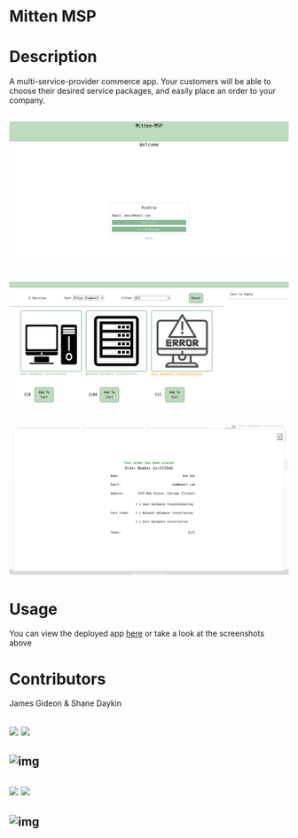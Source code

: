 # Mitten MSP 



# Description
A multi-service-provider commerce app. Your customers will be able to choose their desired service packages, and easily place an order to your company. 

## ![img](https://github.com/ShaneD42/Mitten-MSP/blob/master/Screen%20Shot%202021-03-04%20at%205.29.20%20PM.png?raw=true)
## ![img](https://github.com/ShaneD42/Mitten-MSP/blob/master/Screen%20Shot%202021-03-04%20at%205.31.02%20PM.png?raw=true)
## ![img](https://github.com/ShaneD42/Mitten-MSP/blob/master/Screen%20Shot%202021-03-04%20at%205.34.45%20PM.png?raw=true)

# Usage
You can view the deployed app [here](https://mitten-msp.herokuapp.com/) or take a look at the screenshots above

# Contributors
James Gideon & Shane Daykin

## ![](https://img.shields.io/badge/Github-Jamgid-purple) ![](https://img.shields.io/badge/Email-Jamgid@yahoo.com-blue)

## ![img](https://avatars.githubusercontent.com/u/69053531?size=200) 

## ![](https://img.shields.io/badge/Github-ShaneD42-green) ![](https://img.shields.io/badge/Email-ShaneDaykin92@gmail.com-blue)

## ![img](https://avatars.githubusercontent.com/u/69122353?size=200)
